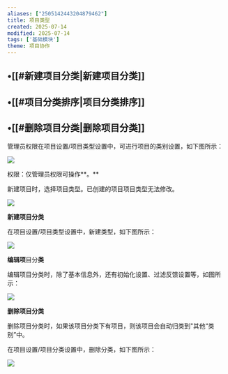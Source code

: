 ```yaml
---
aliases: ["2505142443204879462"]
title: 项目类型
created: 2025-07-14
modified: 2025-07-14
tags: ['基础模块']
theme: 项目协作
---
```


## •[[#新建项目分类|新建项目分类]]

## •[[#项目分类排序|项目分类排序]]

## •[[#删除项目分类|删除项目分类]]

管理员权限在项目设置/项目类型设置中，可进行项目的类别设置，如下图所示：

![](706a80bacd2b2b3333baa523c81c1025.jpg)

权限：仅管理员权限可操作**。**

新建项目时，选择项目类型。已创建的项目项目类型无法修改。

![](6bb1db129376e4c36e07116ead1bbd44.jpg)

**新建项目分类**

在项目设置/项目类型设置中，新建类型，如下图所示：

![](5c0b07a7bd38c7ec3f3690fad69e49d4.jpg)

**编辑项**目分**类**

编辑项目分类时，除了基本信息外，还有初始化设置、过滤反馈设置等，如图所示：

![](25705dfe27f8e8b43411c161fac6704b.jpg)

**删除项目分类**

删除项目分类时，如果该项目分类下有项目，则该项目会自动归类到"其他“类别”中。

在项目设置/项目分类设置中，删除分类，如下图所示：

![](c4db645a2078830615e7f976b62b01b1.jpg)